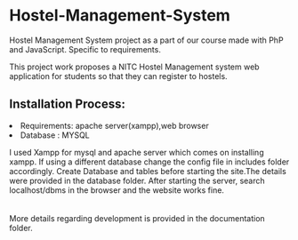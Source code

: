 # Hostel-Management-System

Hostel Management System project as a part of our course made with PhP and JavaScript. Specific to requirements.


This project work proposes a NITC Hostel Management system web application for students so that they can register to hostels.

## Installation Process:
<li> Requirements: apache server(xampp),web browser
<li> Database : MYSQL

I used Xampp for mysql and apache server which comes on installing xampp.
If using a different database change the config file in includes folder accordingly.
Create Database and tables before starting the site.The details were provided in the database folder.
After starting the server, search localhost/dbms in the browser and the website works fine.
<br><br><br>
More details regarding development is provided in the documentation folder.
